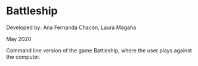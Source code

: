 # Battleship

Developed by: Ana Fernanda Chacón, Laura Magaña

May 2020


Command line version of the game Battleship, where the user plays against the computer.
